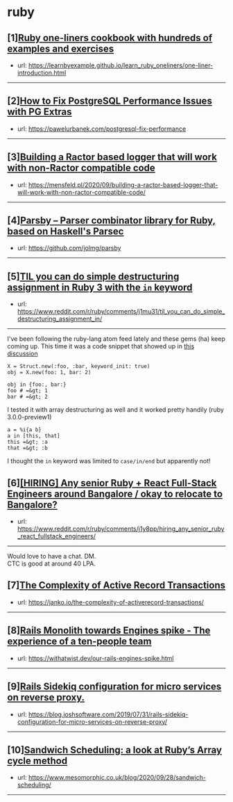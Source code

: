 # ruby
## [1][Ruby one-liners cookbook with hundreds of examples and exercises](https://www.reddit.com/r/ruby/comments/j1ph69/ruby_oneliners_cookbook_with_hundreds_of_examples/)
- url: https://learnbyexample.github.io/learn_ruby_oneliners/one-liner-introduction.html
---

## [2][How to Fix PostgreSQL Performance Issues with PG Extras](https://www.reddit.com/r/ruby/comments/j1vsmk/how_to_fix_postgresql_performance_issues_with_pg/)
- url: https://pawelurbanek.com/postgresql-fix-performance
---

## [3][Building a Ractor based logger that will work with non-Ractor compatible code](https://www.reddit.com/r/ruby/comments/j1z2o2/building_a_ractor_based_logger_that_will_work/)
- url: https://mensfeld.pl/2020/09/building-a-ractor-based-logger-that-will-work-with-non-ractor-compatible-code/
---

## [4][Parsby – Parser combinator library for Ruby, based on Haskell's Parsec](https://www.reddit.com/r/ruby/comments/j1hkhl/parsby_parser_combinator_library_for_ruby_based/)
- url: https://github.com/jolmg/parsby
---

## [5][TIL you can do simple destructuring assignment in Ruby 3 with the `in` keyword](https://www.reddit.com/r/ruby/comments/j1mu31/til_you_can_do_simple_destructuring_assignment_in/)
- url: https://www.reddit.com/r/ruby/comments/j1mu31/til_you_can_do_simple_destructuring_assignment_in/
---
I've been following the ruby-lang atom feed lately and these gems (ha) keep coming up. This time it was a code snippet that showed up in [this discussion](https://bugs.ruby-lang.org/issues/16986#note-45)

    X = Struct.new(:foo, :bar, keyword_init: true)
    obj = X.new(foo: 1, bar: 2)

    obj in {foo:, bar:}
    foo # =&gt; 1
    bar # =&gt; 2

I tested it with array destructuring as well and it worked pretty handily (ruby 3.0.0-preview1)

    a = %i{a b}
    a in [this, that]
    this =&gt; :a
    that =&gt; :b

I thought the `in` keyword was limited to `case/in/end` but apparently not!
## [6][[HIRING] Any senior Ruby + React Full-Stack Engineers around Bangalore / okay to relocate to Bangalore?](https://www.reddit.com/r/ruby/comments/j1y8pp/hiring_any_senior_ruby_react_fullstack_engineers/)
- url: https://www.reddit.com/r/ruby/comments/j1y8pp/hiring_any_senior_ruby_react_fullstack_engineers/
---
Would love to have a chat. DM.  
CTC is good at around 40 LPA.
## [7][The Complexity of Active Record Transactions](https://www.reddit.com/r/ruby/comments/j1a97j/the_complexity_of_active_record_transactions/)
- url: https://janko.io/the-complexity-of-activerecord-transactions/
---

## [8][Rails Monolith towards Engines spike - The experience of a ten-people team](https://www.reddit.com/r/ruby/comments/j1gzd2/rails_monolith_towards_engines_spike_the/)
- url: https://withatwist.dev/our-rails-engines-spike.html
---

## [9][Rails Sidekiq configuration for micro services on reverse proxy.](https://www.reddit.com/r/ruby/comments/j1bsas/rails_sidekiq_configuration_for_micro_services_on/)
- url: https://blog.joshsoftware.com/2019/07/31/rails-sidekiq-configuration-for-micro-services-on-reverse-proxy/
---

## [10][Sandwich Scheduling: a look at Ruby’s Array cycle method](https://www.reddit.com/r/ruby/comments/j195jp/sandwich_scheduling_a_look_at_rubys_array_cycle/)
- url: https://www.mesomorphic.co.uk/blog/2020/09/28/sandwich-scheduling/
---

